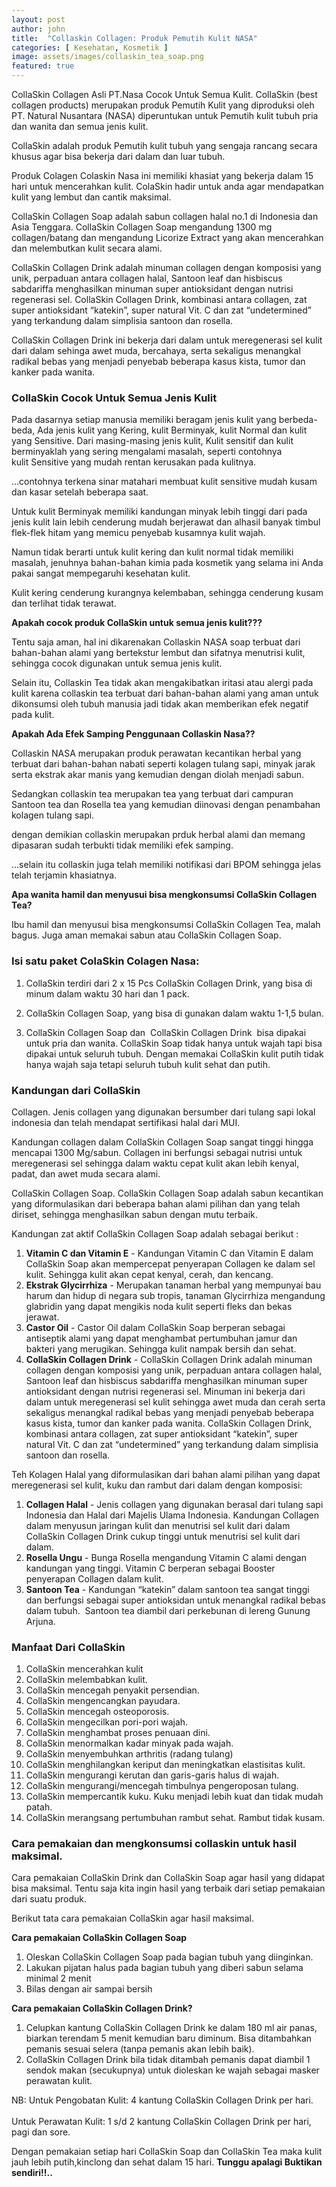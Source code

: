 ```yaml
---
layout: post
author: john
title:  "Collaskin Collagen: Produk Pemutih Kulit NASA"
categories: [ Kesehatan, Kosmetik ]
image: assets/images/collaskin_tea_soap.png
featured: true
---
```

CollaSkin Collagen Asli PT.Nasa Cocok Untuk Semua Kulit. CollaSkin (best collagen products) merupakan produk Pemutih Kulit yang diproduksi oleh PT. Natural Nusantara (NASA) diperuntukan untuk Pemutih kulit tubuh pria dan wanita dan semua jenis kulit.

CollaSkin adalah produk Pemutih kulit tubuh yang sengaja rancang secara khusus agar bisa bekerja dari dalam dan luar tubuh.

Produk Colagen Colaskin Nasa ini memiliki khasiat yang bekerja dalam 15 hari untuk mencerahkan kulit. ColaSkin hadir untuk anda agar mendapatkan kulit yang lembut dan cantik maksimal.

CollaSkin Collagen Soap adalah sabun collagen halal no.1 di Indonesia dan Asia Tenggara. CollaSkin Collagen Soap mengandung 1300 mg collagen/batang dan mengandung Licorize Extract yang akan mencerahkan dan melembutkan kulit secara alami.

CollaSkin Collagen Drink adalah minuman collagen dengan komposisi yang unik, perpaduan antara collagen halal, Santoon leaf dan hisbiscus sabdariffa menghasilkan minuman super antioksidant dengan nutrisi regenerasi sel. CollaSkin Collagen Drink, kombinasi antara collagen, zat super antioksidant “katekin”, super natural Vit. C dan zat “undetermined” yang terkandung dalam simplisia santoon dan rosella.

CollaSkin Collagen Drink ini bekerja dari dalam untuk meregenerasi sel kulit dari dalam sehinga awet muda, bercahaya, serta sekaligus menangkal radikal bebas yang menjadi penyebab beberapa kasus kista, tumor dan kanker pada wanita.

### CollaSkin Cocok Untuk Semua Jenis Kulit

Pada dasarnya setiap manusia memiliki beragam jenis kulit yang berbeda-beda, Ada jenis kulit yang Kering, kulit Berminyak, kulit Normal dan kulit yang Sensitive. Dari masing-masing jenis kulit, Kulit sensitif dan kulit berminyaklah yang sering mengalami masalah, seperti contohnya kulit Sensitive yang mudah rentan kerusakan pada kulitnya.

...contohnya terkena sinar matahari membuat kulit sensitive mudah kusam dan kasar setelah beberapa saat.

Untuk kulit Berminyak memiliki kandungan minyak lebih tinggi dari pada jenis kulit lain lebih cenderung mudah berjerawat dan alhasil banyak timbul flek-flek hitam yang memicu penyebab kusamnya kulit wajah.

Namun tidak berarti untuk kulit kering dan kulit normal tidak memiliki masalah, jenuhnya bahan-bahan kimia pada kosmetik yang selama ini Anda pakai sangat mempegaruhi kesehatan kulit.

Kulit kering cenderung kurangnya kelembaban, sehingga cenderung kusam dan terlihat tidak terawat. 

**Apakah cocok produk CollaSkin untuk semua jenis kulit???**

Tentu saja aman, hal ini dikarenakan Collaskin NASA soap terbuat dari bahan-bahan alami yang bertekstur lembut dan sifatnya menutrisi kulit, sehingga cocok digunakan untuk semua jenis kulit.

Selain itu, Collaskin Tea tidak akan mengakibatkan iritasi atau alergi pada kulit karena collaskin tea terbuat dari bahan-bahan alami yang aman untuk dikonsumsi oleh tubuh manusia jadi tidak akan memberikan efek negatif pada kulit.

**Apakah Ada Efek Samping Penggunaan Collaskin Nasa??**

Collaskin NASA merupakan produk perawatan kecantikan herbal yang terbuat dari bahan-bahan nabati seperti kolagen tulang sapi, minyak jarak serta ekstrak akar manis yang kemudian dengan diolah menjadi sabun.

Sedangkan collaskin tea merupakan tea yang terbuat dari campuran Santoon tea dan Rosella tea yang kemudian diinovasi dengan penambahan kolagen tulang sapi.

dengan demikian collaskin merupakan prduk herbal alami dan memang dipasaran sudah terbukti tidak memiliki efek samping.

...selain itu collaskin juga telah memiliki notifikasi dari BPOM sehingga jelas telah terjamin khasiatnya.

**Apa wanita hamil dan menyusui bisa mengkonsumsi CollaSkin Collagen Tea?**

Ibu hamil dan menyusui bisa mengkonsumsi CollaSkin Collagen Tea, malah bagus. Juga aman memakai sabun atau CollaSkin Collagen Soap.

### Isi satu paket ColaSkin Colagen Nasa:

1. CollaSkin terdiri dari 2 x 15 Pcs CollaSkin Collagen Drink, yang bisa di minum dalam waktu 30 hari dan 1 pack.

2. CollaSkin Collagen Soap, yang bisa di gunakan dalam waktu 1-1,5 bulan.

3. CollaSkin Collagen Soap dan  CollaSkin Collagen Drink  bisa dipakai untuk pria dan wanita. CollaSkin Soap tidak hanya untuk wajah tapi bisa dipakai untuk seluruh tubuh. Dengan memakai CollaSkin kulit putih tidak hanya wajah saja tetapi seluruh tubuh kulit sehat dan putih.

### Kandungan dari CollaSkin

Collagen. Jenis collagen yang digunakan bersumber dari tulang sapi lokal indonesia dan telah mendapat sertifikasi halal dari MUI.

Kandungan collagen dalam CollaSkin Collagen Soap sangat tinggi hingga mencapai 1300 Mg/sabun. Collagen ini berfungsi sebagai nutrisi untuk meregenerasi sel sehingga dalam waktu cepat kulit akan lebih kenyal, padat, dan awet muda secara alami.

CollaSkin Collagen Soap. CollaSkin Collagen Soap adalah sabun kecantikan yang diformulasikan dari beberapa bahan alami pilihan dan yang telah diriset, sehingga menghasilkan sabun dengan mutu terbaik. 

Kandungan zat aktif CollaSkin Collagen Soap adalah sebagai berikut :

1. **Vitamin C dan Vitamin E** - Kandungan Vitamin C dan Vitamin E dalam CollaSkin Soap akan mempercepat penyerapan Collagen ke dalam sel kulit. Sehingga kulit akan cepat kenyal, cerah, dan kencang.
2. **Ekstrak Glycirrhiza** - Merupakan tanaman herbal yang mempunyai bau harum dan hidup di negara sub tropis, tanaman Glycirrhiza mengandung glabridin yang dapat mengikis noda kulit seperti fleks dan bekas jerawat.
3. **Castor Oil** - Castor Oil dalam CollaSkin Soap berperan sebagai antiseptik alami yang dapat menghambat pertumbuhan jamur dan bakteri yang merugikan. Sehingga kulit nampak bersih dan sehat.
4. **CollaSkin Collagen Drink** - CollaSkin Collagen Drink adalah minuman collagen dengan komposisi yang unik, perpaduan antara collagen halal, Santoon leaf dan hisbiscus sabdariffa menghasilkan minuman super antioksidant dengan nutrisi regenerasi sel. Minuman ini bekerja dari dalam untuk meregenerasi sel kulit sehingga awet muda dan cerah serta sekaligus menangkal radikal bebas yang menjadi penyebab beberapa kasus kista, tumor dan kanker pada wanita. CollaSkin Collagen Drink, kombinasi antara collagen, zat super antioksidant “katekin”, super natural Vit. C dan zat “undetermined” yang terkandung dalam simplisia santoon dan rosella.

Teh Kolagen Halal yang diformulasikan dari bahan alami pilihan yang dapat meregenerasi sel kulit, kuku dan rambut dari dalam dengan komposisi:

1. **Collagen Halal** - Jenis collagen yang digunakan berasal dari tulang sapi Indonesia dan Halal dari Majelis Ulama Indonesia. Kandungan Collagen dalam menyusun jaringan kulit dan menutrisi sel kulit dari dalam CollaSkin Collagen Drink cukup tinggi untuk menutrisi sel kulit dari dalam.
2. **Rosella Ungu** - Bunga Rosella mengandung Vitamin C alami dengan kandungan yang tinggi. Vitamin C berperan sebagai Booster penyerapan Collagen dalam kulit.
3. **Santoon Tea** - Kandungan “katekin” dalam santoon tea sangat tinggi dan berfungsi sebagai super antioksidan untuk menangkal radikal bebas dalam tubuh.  Santoon tea diambil dari perkebunan di lereng Gunung Arjuna.

### Manfaat Dari CollaSkin

1. CollaSkin mencerahkan kulit
2. CollaSkin melembabkan kulit.
3. CollaSkin mencegah penyakit persendian.
4. CollaSkin mengencangkan payudara.
5. CollaSkin mencegah osteoporosis.
6. CollaSkin mengecilkan pori-pori wajah.
7. CollaSkin menghambat proses penuaan dini.
8. CollaSkin menormalkan kadar minyak pada wajah.
9. CollaSkin menyembuhkan arthritis (radang tulang)
10. CollaSkin menghilangkan keriput dan meningkatkan elastisitas kulit.
11. CollaSkin mengurangi kerutan dan garis-garis halus di wajah.
12. CollaSkin mengurangi/mencegah timbulnya pengeroposan tulang.
13. CollaSkin mempercantik kuku. Kuku menjadi lebih kuat dan tidak mudah patah.
14. CollaSkin merangsang pertumbuhan rambut sehat. Rambut tidak kusam.

### Cara pemakaian dan mengkonsumsi collaskin untuk hasil maksimal.

Cara pemakaian CollaSkin Drink dan CollaSkin Soap agar hasil yang didapat bisa maksimal. Tentu saja kita ingin hasil yang terbaik dari setiap pemakaian dari suatu produk.

Berikut tata cara pemakaian CollaSkin agar hasil maksimal.

**Cara pemakaian CollaSkin Collagen Soap**

1. Oleskan CollaSkin Collagen Soap pada bagian tubuh yang diinginkan.
2. Lakukan pijatan halus pada bagian tubuh yang diberi sabun selama minimal 2 menit
3. Bilas dengan air sampai bersih

**Cara pemakaian CollaSkin Collagen Drink?**

1. Celupkan kantung CollaSkin Collagen Drink ke dalam 180 ml air panas, biarkan terendam 5 menit kemudian baru diminum. Bisa ditambahkan pemanis sesuai selera (tanpa pemanis akan lebih baik).
2. CollaSkin Collagen Drink bila tidak ditambah pemanis dapat diambil 1 sendok makan (secukupnya) untuk dioleskan ke wajah sebagai masker perawatan kulit.

<div class="alert alert-success">NB: Untuk Pengobatan Kulit: 4 kantung CollaSkin Collagen Drink per hari.
<br><br>Untuk Perawatan Kulit: 1 s/d 2 kantung CollaSkin Collagen Drink per hari, pagi dan sore.</div>

Dengan pemakaian setiap hari CollaSkin Soap dan CollaSkin Tea maka kulit jauh lebih putih,kinclong dan sehat dalam 15 hari. **Tunggu apalagi Buktikan sendiri!!..**
